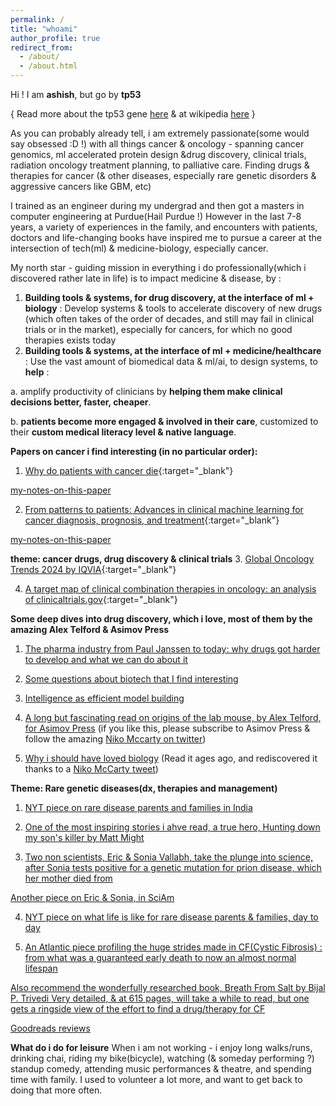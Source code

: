 ```yaml
---
permalink: /
title: "whoami"
author_profile: true
redirect_from: 
  - /about/
  - /about.html
---
```


Hi ! I am __ashish__, but go by __tp53__ 

{ Read more about the tp53 gene [here](https://stetson.substack.com/p/the-tumor-suppressor-to-rule-them) & at wikipedia [here](https://en.wikipedia.org/wiki/P53) }

As you can probably already tell, i am extremely passionate(some would say obsessed :D !) with all things cancer & oncology - spanning cancer genomics, ml accelerated protein design &drug discovery, clinical trials, radiation oncology treatment planning, to palliative care.
Finding drugs & therapies for cancer (& other diseases, especially rare genetic disorders &  aggressive cancers like GBM, etc)

I trained as an engineer during my undergrad and then got a masters in computer engineering at Purdue(Hail Purdue !)
However in the last 7-8 years, a variety of experiences in the family, and encounters with patients, doctors and life-changing books have inspired me to pursue a career at the intersection of tech(ml) & medicine-biology, especially cancer.

My north star - guiding mission in everything i do professionally(which i discovered rather late in life) is to impact medicine & disease, by :

1. __Building tools & systems, for drug discovery, at the interface of ml + biology__ : Develop systems & tools to accelerate discovery of  new drugs (which often takes of the order of decades, and still may fail in clinical trials or in the market), especially for cancers, for which no good therapies exists today
2. __Building tools & systems, at the interface of ml + medicine/healthcare__ : Use the vast amount of biomedical data & ml/ai, to design systems, to __help__ :

  a. amplify productivity of clinicians by __helping them make clinical decisions better, faster, cheaper__.

  b. __patients become more engaged & involved in their care__, customized to their __custom medical literacy level & native language__.

__Papers on cancer i find interesting (in no particular order):__


1. [Why do patients with cancer die](https://www.nature.com/articles/s41568-024-00708-4){:target="_blank"}    

[my-notes-on-this-paper]()

2. [From patterns to patients: Advances in clinical machine learning for cancer diagnosis, prognosis, and treatment](https://www.sciencedirect.com/science/article/pii/S0092867423000946){:target="_blank"}

[my-notes-on-this-paper]()

__theme: cancer drugs, drug discovery & clinical trials__
3. [Global Oncology Trends 2024 by IQVIA](https://www.iqvia.com/insights/the-iqvia-institute/reports-and-publications/reports/global-oncology-trends-2024){:target="_blank"} 

4. [A target map of clinical combination therapies in oncology: an analysis of clinicaltrials.gov](https://www.ncbi.nlm.nih.gov/pmc/articles/PMC10441974/){:target="_blank"}

__Some deep dives into drug discovery, which i  love, most of them by the amazing Alex Telford & Asimov Press__

1. [The pharma industry from Paul Janssen to today: why drugs got harder to develop and what we can do about it](https://atelfo.github.io/2023/12/23/biopharma-from-janssen-to-today.html)

2. [Some questions about biotech that I find interesting](https://atelfo.github.io/2024/04/01/biotech-questions.html)

3. [Intelligence as efficient model building
](https://atelfo.github.io/2023/05/17/intelligence-as-efficient-model-building.html)

4. [A long but fascinating read on origins of the lab mouse, by Alex Telford, for Asimov Press](https://press.asimov.com/articles/mouse-microscope)
(if you like this, please subscribe to Asimov Press & follow the amazing [Niko Mccarty on twitter](https://x.com/NikoMcCarty))

5. [Why i should have loved biology](https://jsomers.net/i-should-have-loved-biology/)
(Read it ages ago, and rediscovered it thanks to a [Niko McCarty tweet](https://x.com/NikoMcCarty/status/1819765419168903542))


__Theme: Rare genetic diseases(dx, therapies and management)__

1. [NYT piece on rare disease parents and families in India](https://www.nytimes.com/2022/04/06/business/india-spinal-muscular-atrophy.html)

2. [One of the most inspiring stories i ahve read, a true hero, 
Hunting down my son's killer by Matt Might](https://matt.might.net/articles/my-sons-killer/)

3. [Two non scientists, Eric & Sonia Vallabh, take the plunge into science, after Sonia tests positive for a genetic mutation for prion disease, which her mother died from](https://www.newyorker.com/books/page-turner/a-prion-love-story)

[Another piece on Eric & Sonia, in SciAm](https://www.scientificamerican.com/article/the-married-researchers-racing-to-stop-prion-disease/)

4. [NYT piece on what life is like for rare disease parents & families, day to day](https://www.nytimes.com/2020/07/07/health/rare-diseases.html)

5. [An Atlantic piece profiling the huge strides made in CF(Cystic Fibrosis) : from what was a guaranteed early death to now an almost normal lifespan](https://www.theatlantic.com/magazine/archive/2024/04/cystic-fibrosis-trikafta-breakthrough-treatment/677471/)

[Also recommend the wonderfully researched book, Breath From Salt by Bijal P. Trivedi
Very detailed, & at 615 pages, will take a while to read, but one gets a ringside view of the effort to find a drug/therapy for CF](https://www.gatesnotes.com/Breath-From-Salt)

[Goodreads reviews](https://www.goodreads.com/book/show/53847362-breath-from-salt)

__What do i do for leisure__
When i am not working - i enjoy long walks/runs, drinking chai, riding my bike(bicycle), watching (& someday performing ?) standup comedy, attending music performances & theatre, and spending time with family. I used to volunteer a lot more, and want to get back to doing that more often.